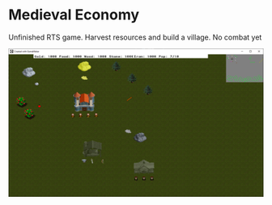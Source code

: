 # Medieval Economy


Unfinished RTS game. Harvest resources and build a village. No combat yet


![Screenshot](https://github.com/timeblade0/medieval_economy/blob/main/screenshot2.png)
